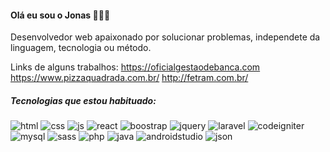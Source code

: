 #### Olá eu sou o Jonas 👨🏽‍💻

Desenvolvedor web apaixonado por solucionar problemas, independete da linguagem, tecnologia ou método.

Links de alguns trabalhos:
https://oficialgestaodebanca.com
https://www.pizzaquadrada.com.br/
http://fetram.com.br/

##### Tecnologias que estou habituado:
![html](https://img.shields.io/badge/HTML-239120?style=for-the-badge&logo=html5&logoColor=white)
![css](https://img.shields.io/badge/CSS-239120?&style=for-the-badge&logo=css3&logoColor=white)
![js](https://img.shields.io/badge/JavaScript-F7DF1E?style=for-the-badge&logo=javascript&logoColor=black)
![react](https://img.shields.io/badge/React-20232A?style=for-the-badge&logo=react&logoColor=61DAFB)
![boostrap](https://img.shields.io/badge/Bootstrap-563D7C?style=for-the-badge&logo=bootstrap&logoColor=white)
![jquery](https://img.shields.io/badge/jQuery-0769AD?style=for-the-badge&logo=jquery&logoColor=white)
![laravel](https://img.shields.io/badge/Laravel-FF2D20?style=for-the-badge&logo=laravel&logoColor=white)
![codeigniter](https://img.shields.io/badge/Codeigniter-EF4223?style=for-the-badge&logo=codeigniter&logoColor=white)
![mysql](https://img.shields.io/badge/MySQL-00000F?style=for-the-badge&logo=mysql&logoColor=white)
![sass](https://img.shields.io/badge/Sass-CC6699?style=for-the-badge&logo=sass&logoColor=white)
![php](https://img.shields.io/badge/PHP-777BB4?style=for-the-badge&logo=php&logoColor=white)
![java](https://img.shields.io/badge/Java-ED8B00?style=for-the-badge&logo=java&logoColor=white)
![androidstudio](https://img.shields.io/badge/Android_Studio-3DDC84?style=for-the-badge&logo=android-studio&logoColor=white)
![json](https://img.shields.io/badge/json-5E5C5C?style=for-the-badge&logo=json&logoColor=white)
